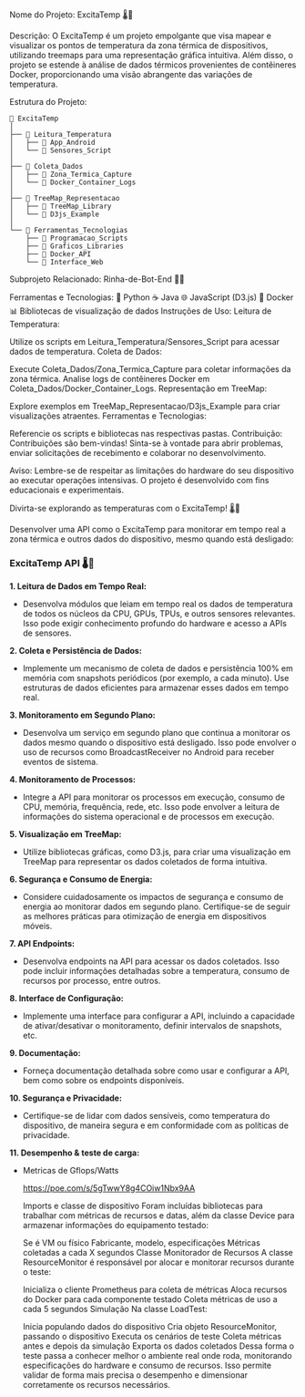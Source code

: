 Nome do Projeto: ExcitaTemp 🌡️🚀

Descrição:
O ExcitaTemp é um projeto empolgante que visa mapear e visualizar os pontos de temperatura da zona térmica de dispositivos, utilizando treemaps para uma representação gráfica intuitiva. Além disso, o projeto se estende à análise de dados térmicos provenientes de contêineres Docker, proporcionando uma visão abrangente das variações de temperatura.

Estrutura do Projeto:

    
    📁 ExcitaTemp
    │
    ├── 📁 Leitura_Temperatura
    │   ├── 📄 App_Android
    │   └── 📄 Sensores_Script
    │
    ├── 📁 Coleta_Dados
    │   ├── 📄 Zona_Termica_Capture
    │   └── 📄 Docker_Container_Logs
    │
    ├── 📁 TreeMap_Representacao
    │   ├── 📄 TreeMap_Library
    │   └── 📄 D3js_Example
    │
    └── 📁 Ferramentas_Tecnologias
        ├── 📄 Programacao_Scripts
        ├── 📄 Graficos_Libraries
        ├── 📄 Docker_API
        └── 📄 Interface_Web
Subprojeto Relacionado:
Rinha-de-Bot-End 🤖🔗

Ferramentas e Tecnologias:
🐍 Python
☕ Java
🌐 JavaScript (D3.js)
🐳 Docker
📊 Bibliotecas de visualização de dados
Instruções de Uso:
Leitura de Temperatura:

Utilize os scripts em Leitura_Temperatura/Sensores_Script para acessar dados de temperatura.
Coleta de Dados:

Execute Coleta_Dados/Zona_Termica_Capture para coletar informações da zona térmica.
Analise logs de contêineres Docker em Coleta_Dados/Docker_Container_Logs.
Representação em TreeMap:

Explore exemplos em TreeMap_Representacao/D3js_Example para criar visualizações atraentes.
Ferramentas e Tecnologias:

Referencie os scripts e bibliotecas nas respectivas pastas.
Contribuição:
Contribuições são bem-vindas! Sinta-se à vontade para abrir problemas, enviar solicitações de recebimento e colaborar no desenvolvimento.

Aviso:
Lembre-se de respeitar as limitações do hardware do seu dispositivo ao executar operações intensivas. O projeto é desenvolvido com fins educacionais e experimentais.

Divirta-se explorando as temperaturas com o ExcitaTemp! 🌡️🚀


Desenvolver uma API como o ExcitaTemp para monitorar em tempo real a zona térmica e outros dados do dispositivo, mesmo quando está desligado:

### ExcitaTemp API 🌡️🚀

**1. Leitura de Dados em Tempo Real:**
   - Desenvolva módulos que leiam em tempo real os dados de temperatura de todos os núcleos da CPU, GPUs, TPUs, e outros sensores relevantes. Isso pode exigir conhecimento profundo do hardware e acesso a APIs de sensores.

**2. Coleta e Persistência de Dados:**
   - Implemente um mecanismo de coleta de dados e persistência 100% em memória com snapshots periódicos (por exemplo, a cada minuto). Use estruturas de dados eficientes para armazenar esses dados em tempo real.

**3. Monitoramento em Segundo Plano:**
   - Desenvolva um serviço em segundo plano que continua a monitorar os dados mesmo quando o dispositivo está desligado. Isso pode envolver o uso de recursos como BroadcastReceiver no Android para receber eventos de sistema.

**4. Monitoramento de Processos:**
   - Integre a API para monitorar os processos em execução, consumo de CPU, memória, frequência, rede, etc. Isso pode envolver a leitura de informações do sistema operacional e de processos em execução.

**5. Visualização em TreeMap:**
   - Utilize bibliotecas gráficas, como D3.js, para criar uma visualização em TreeMap para representar os dados coletados de forma intuitiva.

**6. Segurança e Consumo de Energia:**
   - Considere cuidadosamente os impactos de segurança e consumo de energia ao monitorar dados em segundo plano. Certifique-se de seguir as melhores práticas para otimização de energia em dispositivos móveis.

**7. API Endpoints:**
   - Desenvolva endpoints na API para acessar os dados coletados. Isso pode incluir informações detalhadas sobre a temperatura, consumo de recursos por processo, entre outros.

**8. Interface de Configuração:**
   - Implemente uma interface para configurar a API, incluindo a capacidade de ativar/desativar o monitoramento, definir intervalos de snapshots, etc.

**9. Documentação:**
   - Forneça documentação detalhada sobre como usar e configurar a API, bem como sobre os endpoints disponíveis.

**10. Segurança e Privacidade:**
   - Certifique-se de lidar com dados sensíveis, como temperatura do dispositivo, de maneira segura e em conformidade com as políticas de privacidade.

**11. Desempenho & teste de carga:**
   - Metricas de Gflops/Watts
        
        https://poe.com/s/5gTwwY8g4COiw1Nbx9AA

        Imports e classe de dispositivo
        Foram incluídas bibliotecas para trabalhar com métricas de recursos e datas, além da classe Device para armazenar informações do equipamento testado:
        
        Se é VM ou físico
        Fabricante, modelo, especificações
        Métricas coletadas a cada X segundos
        Classe Monitorador de Recursos
        A classe ResourceMonitor é responsável por alocar e monitorar recursos durante o teste:
        
        Inicializa o cliente Prometheus para coleta de métricas
        Aloca recursos do Docker para cada componente testado
        Coleta métricas de uso a cada 5 segundos
        Simulação
        Na classe LoadTest:
        
        Inicia populando dados do dispositivo
        Cria objeto ResourceMonitor, passando o dispositivo
        Executa os cenários de teste
        Coleta métricas antes e depois da simulação
        Exporta os dados coletados
        Dessa forma o teste passa a conhecer melhor o ambiente real onde roda, monitorando 
        especificações do hardware e consumo de recursos. Isso permite validar de forma mais precisa 
        o desempenho e dimensionar corretamente os recursos necessários.



